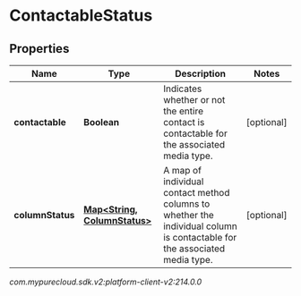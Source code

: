 # ContactableStatus


## Properties

| Name | Type | Description | Notes |
| ------------ | ------------- | ------------- | ------------- |
| **contactable** | **Boolean** | Indicates whether or not the entire contact is contactable for the associated media type. |  [optional] |
| **columnStatus** | [**Map&lt;String, ColumnStatus&gt;**](ColumnStatus) | A map of individual contact method columns to whether the individual column is contactable for the associated media type. |  [optional] |




_com.mypurecloud.sdk.v2:platform-client-v2:214.0.0_

